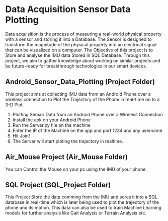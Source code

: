 # Data Acquisition Sensor Data Plotting
Data acquisition is the process of measuring a real-world physical property with a sensor and storing it into a Database. The Sensor is designed to transform the magnitude of the physical property into an electrical signal that can be visualized on a computer. The Objective of this project is to Store and analyse the IMU data Stored in SQL Database. Through this project, we aim to gather knowledge about working on similar projects and be future-ready for breakthrough technologies in our smart devices.

## Android_Sensor_Data_Plotting (Project Folder)
This project aims at collecting IMU data from an Android Phone over a wireless connection to Plot the Trajectory of the Phone in real-time on to a 3-D Plot.
1. Plotting Sensor Data from an Android Phone over a Wireless Connection
2. Install the apk on your Android Phone
3. Run the Server.py file on the machine
4. Enter the IP of the Machine on the app and port 1234 and any username
5. Hit Join!
6. The Server will start ploting the trajectory in realtime.
## Air_Mouse Project (Air_Mouse Folder)
You can Control the Mouse on your pc using the IMU of your phone.

## SQL Project (SQL_Project Folder)
This Project Store the data comming from the IMU and sores it into a SQL database in real-time which is later being used to plot the trajectory of the phone and its motion. This data can also be used to train Machine Learning models for further analysis like Gait Analysis or Terrain Analysis etc.
